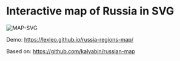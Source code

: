 # Interactive map of Russia in SVG

![MAP-SVG](russia-map-svg.png)

Demo: https://lexleo.github.io/russia-regions-map/

Based on: https://github.com/kalyabin/russian-map
